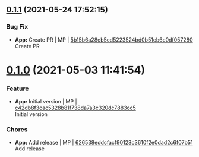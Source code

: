 <a name="0.1.1"></a>

## [0.1.1](https://github.com/mmpro/ac-workflow-demo/compare/v0.1.0..v0.1.1) (2021-05-24 17:52:15)


### Bug Fix

* **App:** Create PR | MP | [5b15b6a28eb5cd5223524bd0b51cb6c0df057280](https://github.com/mmpro/ac-workflow-demo/commit/5b15b6a28eb5cd5223524bd0b51cb6c0df057280)    
Create PR
<a name="0.1.0"></a>
 
# [0.1.0](https://github.com/mmpro/ac-workflow-demo/compare/..v0.1.0) (2021-05-03 11:41:54)


### Feature

* **App:** Initial version | MP | [c42db8f3cac5328b81f738da7a3c320dc7883cc5](https://github.com/mmpro/ac-workflow-demo/commit/c42db8f3cac5328b81f738da7a3c320dc7883cc5)    
Initial version
### Chores

* **App:** Add release | MP | [626538eddcfacf90123c3610f2e0dad2c6f07b51](https://github.com/mmpro/ac-workflow-demo/commit/626538eddcfacf90123c3610f2e0dad2c6f07b51)    
Add release
